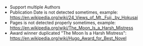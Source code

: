 - Support multiple Authors
- Publication Date is not detected sometimes, example: https://en.wikipedia.org/wiki/24_Views_of_Mt._Fuji,_by_Hokusai
- Pages is not detected properly sometimes, example: https://en.wikipedia.org/wiki/The_Moon_Is_a_Harsh_Mistress
- Award winner duplicated "The Moon Is a Harsh Mistress": https://en.wikipedia.org/wiki/Hugo_Award_for_Best_Novel
